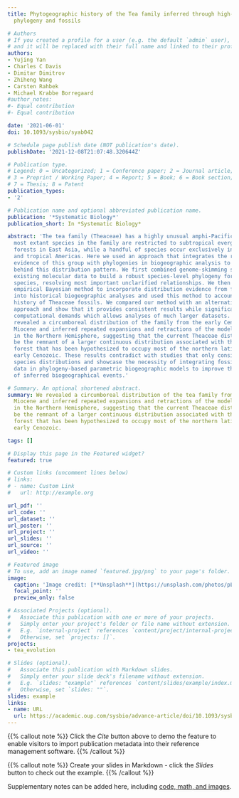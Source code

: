 ```yaml
---
title: Phytogeographic history of the Tea family inferred through high-resolution
  phylogeny and fossils

# Authors
# If you created a profile for a user (e.g. the default `admin` user), write the username (folder name) here 
# and it will be replaced with their full name and linked to their profile.
authors:
- Yujing Yan
- Charles C Davis
- Dimitar Dimitrov
- Zhiheng Wang
- Carsten Rahbek
- Michael Krabbe Borregaard
#author_notes:
#- Equal contribution
#- Equal contribution

date: '2021-06-01'
doi: 10.1093/sysbio/syab042

# Schedule page publish date (NOT publication's date).
publishDate: '2021-12-08T21:07:48.320644Z'

# Publication type.
# Legend: 0 = Uncategorized; 1 = Conference paper; 2 = Journal article;
# 3 = Preprint / Working Paper; 4 = Report; 5 = Book; 6 = Book section;
# 7 = Thesis; 8 = Patent
publication_types:
- '2'

# Publication name and optional abbreviated publication name.
publication: '*Systematic Biology*'
publication_short: In *Systematic Biology*

abstract: 'The tea family (Theaceae) has a highly unusual amphi-Pacific disjunct distribution:
  most extant species in the family are restricted to subtropical evergreen broadleaf
  forests in East Asia, while a handful of species occur exclusively in the subtropical
  and tropical Americas. Here we used an approach that integrates the rich fossil
  evidence of this group with phylogenies in biogeographic analysis to study the processes
  behind this distribution pattern. We first combined genome-skimming sequencing with
  existing molecular data to build a robust species-level phylogeny for c.140 Theaceae
  species, resolving most important unclarified relationships. We then developed an
  empirical Bayesian method to incorporate distribution evidence from fossil specimens
  into historical biogeographic analyses and used this method to account for the spatiotemporal
  history of Theaceae fossils. We compared our method with an alternative Bayesian
  approach and show that it provides consistent results while significantly reduces
  computational demands which allows analyses of much larger datasets. Our analyses
  revealed a circumboreal distribution of the family from the early Cenozoic to the
  Miocene and inferred repeated expansions and retractions of the modelled distribution
  in the Northern Hemisphere, suggesting that the current Theaceae distribution could
  be the remnant of a larger continuous distribution associated with the boreotropical
  forest that has been hypothesized to occupy most of the northern latitudes in the
  early Cenozoic. These results contradict with studies that only considered current
  species distributions and showcase the necessity of integrating fossil and molecular
  data in phylogeny-based parametric biogeographic models to improve the reliability
  of inferred biogeographical events.'

# Summary. An optional shortened abstract.
summary: We revealed a circumboreal distribution of the tea family from the early Cenozoic to the
  Miocene and inferred repeated expansions and retractions of the modelled distribution
  in the Northern Hemisphere, suggesting that the current Theaceae distribution could
  be the remnant of a larger continuous distribution associated with the boreotropical
  forest that has been hypothesized to occupy most of the northern latitudes in the
  early Cenozoic.

tags: []

# Display this page in the Featured widget?
featured: true

# Custom links (uncomment lines below)
# links:
# - name: Custom Link
#   url: http://example.org

url_pdf: ''
url_code: ''
url_dataset: ''
url_poster: ''
url_project: ''
url_slides: ''
url_source: ''
url_video: ''

# Featured image
# To use, add an image named `featured.jpg/png` to your page's folder. 
image:
  caption: 'Image credit: [**Unsplash**](https://unsplash.com/photos/pLCdAaMFLTE)'
  focal_point: ''
  preview_only: false

# Associated Projects (optional).
#   Associate this publication with one or more of your projects.
#   Simply enter your project's folder or file name without extension.
#   E.g. `internal-project` references `content/project/internal-project/index.md`.
#   Otherwise, set `projects: []`.
projects:
- tea_evolution

# Slides (optional).
#   Associate this publication with Markdown slides.
#   Simply enter your slide deck's filename without extension.
#   E.g. `slides: "example"` references `content/slides/example/index.md`.
#   Otherwise, set `slides: ""`.
slides: example
links:
- name: URL
  url: https://academic.oup.com/sysbio/advance-article/doi/10.1093/sysbio/syab042/6295695
---
```


{{% callout note %}}
Click the *Cite* button above to demo the feature to enable visitors to import publication metadata into their reference management software.
{{% /callout %}}

{{% callout note %}}
Create your slides in Markdown - click the *Slides* button to check out the example.
{{% /callout %}}

Supplementary notes can be added here, including [code, math, and images](https://wowchemy.com/docs/writing-markdown-latex/).
